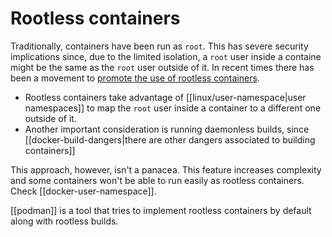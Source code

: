# Rootless containers
Traditionally, containers have been run as `root`. This has severe security implications since, due to the limited isolation, a `root` user inside a containe might be the same as the `root` user outside of it. In recent times there has been a movement to [promote the use of rootless containers](https://rootlesscontaine.rs/).

* Rootless containers take advantage of [[linux/user-namespace|user namespaces]] to map the `root` user inside a container to a different one outside of it. 
* Another important consideration is running daemonless builds, since [[docker-build-dangers|there are other dangers associated to building containers]]

This approach, however, isn't a panacea. This feature increases complexity and some containers won't be able to run easily as rootless containers. Check [[docker-user-namespace]].

[[podman]] is a tool that tries to implement rootless containers by default along with rootless builds.
